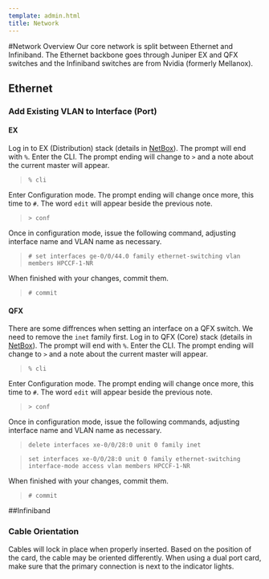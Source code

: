 ```yaml
---
template: admin.html
title: Network
---
```

#Network Overview
Our core network is split between Ethernet and Infiniband. The Ethernet backbone goes through 
Juniper EX and QFX switches and the Infiniband switches are from Nvidia (formerly Mellanox).
## Ethernet
### Add Existing VLAN to Interface (Port)
#### EX

Log in to EX (Distribution) stack (details in
[NetBox](https://netbox.hpc.ucdavis.edu)). The prompt will end with
`%`.  Enter the CLI.  The prompt ending will change to `>` and a note
about the current master will appear. 

> `% cli`

Enter Configuration mode. The prompt ending will change once more, this time to `#`. The word `edit` will 
appear beside the previous note. 

> `> conf`

Once in configuration mode, issue the following command, adjusting interface name and VLAN name as necessary. 

> `# set interfaces ge-0/0/44.0 family ethernet-switching vlan members HPCCF-1-NR`

When finished with your changes, commit them.

> `# commit`

#### QFX 

There are some diffrences when setting an interface on a QFX switch. We need to remove the `inet` family first. 
Log in to QFX (Core) stack (details in [NetBox](https://netbox.hpc.ucdavis.edu)). The prompt will end with `%`. 
Enter the CLI. 
The prompt ending will change to `>` and a note about the current master will appear. 

> `% cli`

Enter Configuration mode. The prompt ending will change once more, this time to `#`. The word `edit` will 
appear beside the previous note. 

> `> conf`

Once in configuration mode, issue the following commands, adjusting interface name and VLAN name as necessary. 

> `delete interfaces xe-0/0/28:0 unit 0 family inet`

> `set interfaces xe-0/0/28:0 unit 0 family ethernet-switching interface-mode access vlan members HPCCF-1-NR`

When finished with your changes, commit them.

> `# commit`

##Infiniband
### Cable Orientation
Cables will lock in place when properly inserted. Based on the position of the card, the cable may be oriented 
differently. When using a dual port card, make sure that the primary connection is next to the indicator lights. 
